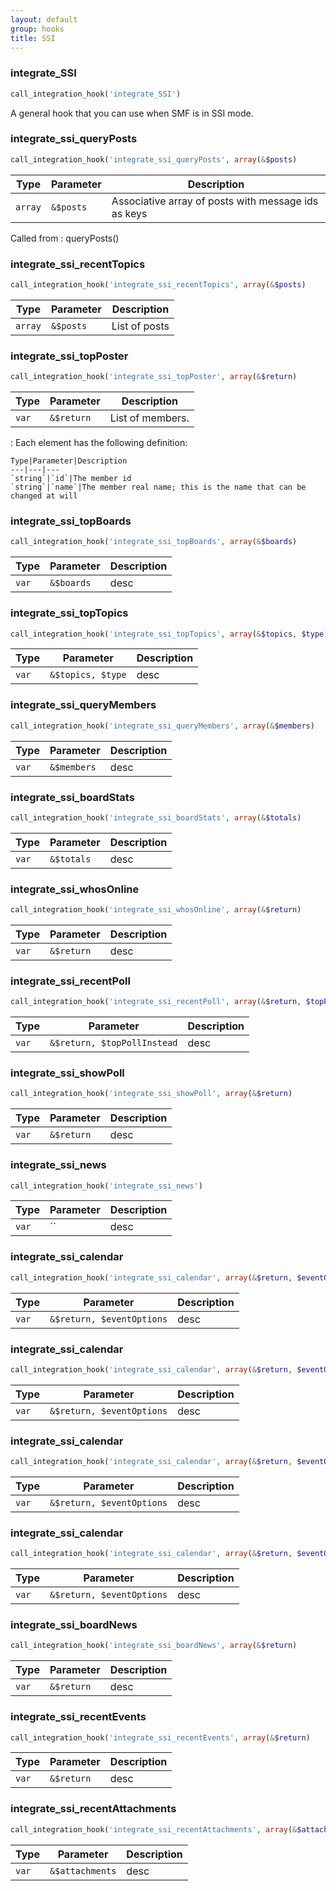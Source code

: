 ```yaml
---
layout: default
group: hooks
title: SSI
---
```


### integrate_SSI

```php
call_integration_hook('integrate_SSI')
```
A general hook that you can use when SMF is in SSI mode.

### integrate_ssi_queryPosts

```php
call_integration_hook('integrate_ssi_queryPosts', array(&$posts)
```
Type|Parameter|Description
---|---|---
`array`|`&$posts`|Associative array of posts with message ids as keys

Called from
: queryPosts()

### integrate_ssi_recentTopics

```php
call_integration_hook('integrate_ssi_recentTopics', array(&$posts)
```
Type|Parameter|Description
---|---|---
`array`|`&$posts`|List of posts

### integrate_ssi_topPoster

```php
call_integration_hook('integrate_ssi_topPoster', array(&$return)
```
Type|Parameter|Description
---|---|---
`var`|`&$return`|List of members.

: Each element has the following definition:

    Type|Parameter|Description
    ---|---|---
    `string`|`id`|The member id
    `string`|`name`|The member real name; this is the name that can be changed at will

### integrate_ssi_topBoards

```php
call_integration_hook('integrate_ssi_topBoards', array(&$boards)
```
Type|Parameter|Description
---|---|---
`var`|`&$boards`|desc

### integrate_ssi_topTopics

```php
call_integration_hook('integrate_ssi_topTopics', array(&$topics, $type)
```
Type|Parameter|Description
---|---|---
`var`|`&$topics, $type`|desc

### integrate_ssi_queryMembers

```php
call_integration_hook('integrate_ssi_queryMembers', array(&$members)
```
Type|Parameter|Description
---|---|---
`var`|`&$members`|desc

### integrate_ssi_boardStats

```php
call_integration_hook('integrate_ssi_boardStats', array(&$totals)
```
Type|Parameter|Description
---|---|---
`var`|`&$totals`|desc

### integrate_ssi_whosOnline

```php
call_integration_hook('integrate_ssi_whosOnline', array(&$return)
```
Type|Parameter|Description
---|---|---
`var`|`&$return`|desc

### integrate_ssi_recentPoll

```php
call_integration_hook('integrate_ssi_recentPoll', array(&$return, $topPollInstead)
```
Type|Parameter|Description
---|---|---
`var`|`&$return, $topPollInstead`|desc

### integrate_ssi_showPoll

```php
call_integration_hook('integrate_ssi_showPoll', array(&$return)
```
Type|Parameter|Description
---|---|---
`var`|`&$return`|desc

### integrate_ssi_news

```php
call_integration_hook('integrate_ssi_news')
```
Type|Parameter|Description
---|---|---
`var`|``|desc

### integrate_ssi_calendar

```php
call_integration_hook('integrate_ssi_calendar', array(&$return, $eventOptions)
```
Type|Parameter|Description
---|---|---
`var`|`&$return, $eventOptions`|desc

### integrate_ssi_calendar

```php
call_integration_hook('integrate_ssi_calendar', array(&$return, $eventOptions)
```
Type|Parameter|Description
---|---|---
`var`|`&$return, $eventOptions`|desc

### integrate_ssi_calendar

```php
call_integration_hook('integrate_ssi_calendar', array(&$return, $eventOptions)
```
Type|Parameter|Description
---|---|---
`var`|`&$return, $eventOptions`|desc

### integrate_ssi_calendar

```php
call_integration_hook('integrate_ssi_calendar', array(&$return, $eventOptions)
```
Type|Parameter|Description
---|---|---
`var`|`&$return, $eventOptions`|desc

### integrate_ssi_boardNews

```php
call_integration_hook('integrate_ssi_boardNews', array(&$return)
```
Type|Parameter|Description
---|---|---
`var`|`&$return`|desc

### integrate_ssi_recentEvents

```php
call_integration_hook('integrate_ssi_recentEvents', array(&$return)
```
Type|Parameter|Description
---|---|---
`var`|`&$return`|desc

### integrate_ssi_recentAttachments

```php
call_integration_hook('integrate_ssi_recentAttachments', array(&$attachments)
```
Type|Parameter|Description
---|---|---
`var`|`&$attachments`|desc
